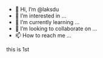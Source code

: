 - 👋 Hi, I’m @laksdu
- 👀 I’m interested in ...
- 🌱 I’m currently learning ...
- 💞️ I’m looking to collaborate on ...
- 📫 How to reach me ...



this is 1st
<!---
laksdu/laksdu is a ✨ special ✨ repository because its `README.md` (this file) appears on your GitHub profile.
You can click the Preview link to take a look at your changes.
--->

